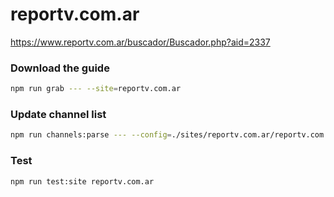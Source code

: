 # reportv.com.ar

https://www.reportv.com.ar/buscador/Buscador.php?aid=2337

### Download the guide

```sh
npm run grab --- --site=reportv.com.ar
```

### Update channel list

```sh
npm run channels:parse --- --config=./sites/reportv.com.ar/reportv.com.ar.config.js --output=./sites/reportv.com.ar/reportv.com.ar.channels.xml
```

### Test

```sh
npm run test:site reportv.com.ar
```
